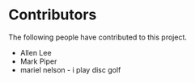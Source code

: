 # Contributors

The following people have contributed to this project.

* Allen Lee
* Mark Piper
* mariel nelson - i play disc golf
